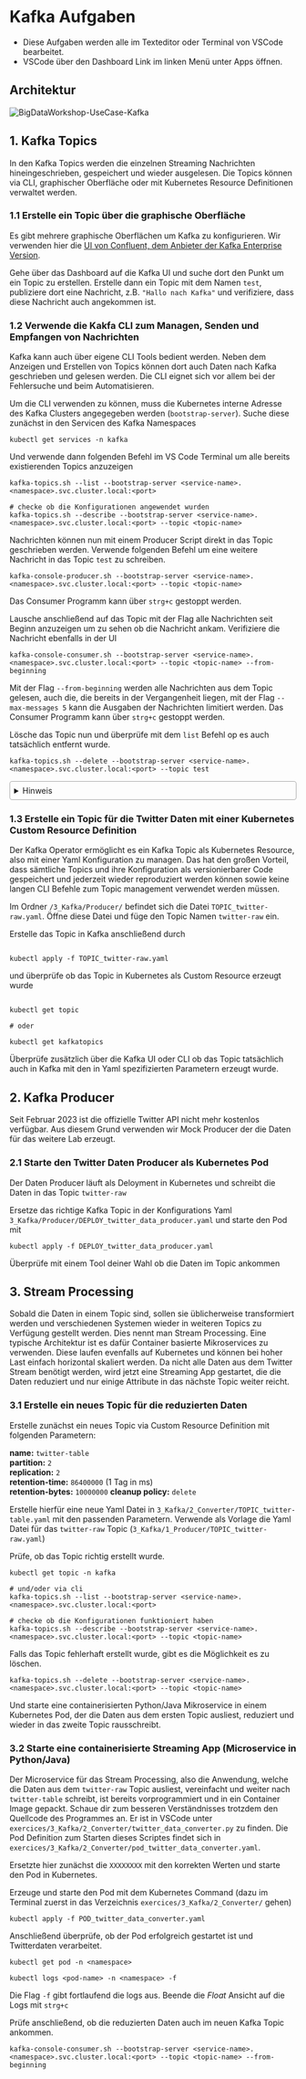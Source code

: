 # Kafka Aufgaben

* Diese Aufgaben werden alle im Texteditor oder Terminal von VSCode bearbeitet.  
* VSCode über den Dashboard Link im linken Menü unter Apps öffnen.

## Architektur

![BigDataWorkshop-UseCase-Kafka](https://user-images.githubusercontent.com/16557412/227127231-f741be8f-67e4-42a2-be36-6fb5b9e24040.png)

## 1. Kafka Topics

In den Kafka Topics werden die einzelnen Streaming Nachrichten hineingeschrieben, gespeichert und wieder ausgelesen. Die Topics können via CLI, graphischer Oberfläche oder mit Kubernetes Resource Definitionen verwaltet werden.

### 1.1 Erstelle ein Topic über die graphische Oberfläche

Es gibt mehrere graphische Oberflächen um Kafka zu konfigurieren. Wir verwenden hier die [UI von Confluent, dem Anbieter der Kafka Enterprise Version](https://docs.confluent.io/platform/current/control-center/index.html).

Gehe über das Dashboard auf die Kafka UI und suche dort den Punkt um ein Topic zu erstellen. Erstelle dann ein Topic mit dem Namen `test`, publiziere dort eine Nachricht, z.B. `"Hallo nach Kafka"` und verifiziere, dass diese Nachricht auch angekommen ist.

### 1.2 Verwende die Kakfa CLI zum Managen, Senden und Empfangen von Nachrichten

Kafka kann auch über eigene CLI Tools bedient werden. Neben dem Anzeigen und Erstellen von Topics können dort auch Daten nach Kafka geschrieben und gelesen werden. Die CLI eignet sich vor allem bei der Fehlersuche und beim Automatisieren.

Um die CLI verwenden zu können, muss die Kubernetes interne Adresse des Kafka Clusters angegegeben werden (`bootstrap-server`). Suche diese zunächst in den Servicen des Kafka Namespaces

```
kubectl get services -n kafka
```

Und verwende dann folgenden Befehl im VS Code Terminal um alle bereits existierenden Topics anzuzeigen

```
kafka-topics.sh --list --bootstrap-server <service-name>.<namespace>.svc.cluster.local:<port>

# checke ob die Konfigurationen angewendet wurden
kafka-topics.sh --describe --bootstrap-server <service-name>.<namespace>.svc.cluster.local:<port> --topic <topic-name>
```

Nachrichten können nun mit einem Producer Script direkt in das Topic geschrieben werden.
Verwende folgenden Befehl um eine weitere Nachricht in das Topic `test` zu schreiben.

```
kafka-console-producer.sh --bootstrap-server <service-name>.<namespace>.svc.cluster.local:<port> --topic <topic-name>
```

Das Consumer Programm kann über `strg+c` gestoppt werden.

Lausche anschließend auf das Topic mit der Flag alle Nachrichten seit Beginn anzuzeigen um zu sehen ob die Nachricht ankam. Verifiziere die Nachricht ebenfalls in der UI

```
kafka-console-consumer.sh --bootstrap-server <service-name>.<namespace>.svc.cluster.local:<port> --topic <topic-name> --from-beginning
```

Mit der Flag `--from-beginning` werden alle Nachrichten aus dem Topic gelesen, auch die, die bereits in der Vergangenheit liegen, mit der Flag `--max-messages 5` kann die Ausgaben der Nachrichten limitiert werden. Das Consumer Programm kann über `strg+c` gestoppt werden.

Lösche das Topic nun und überprüfe mit dem `list` Befehl op es auch tatsächlich entfernt wurde.

```
kafka-topics.sh --delete --bootstrap-server <service-name>.<namespace>.svc.cluster.local:<port> --topic test
```

<details style="border: 1px solid #aaa; border-radius: 4px; padding: 0.5em 0.5em 0;">
<summary style="margin: -0.5em -0.5em 0; padding: 0.5em;">Hinweis</summary>
Der korrekte Service für die Kafka Broker (den Boostrapserver) ist `kafka`
Damit lautet die volle Kubernetes interne DNS-Adresse des Bootstrap Servers
  
```shell
kafka.kafka.svc.cluster.local:9092
```
Und die Befehle der Aufgabe sind folglich

```shell
# list topics
kafka-topics.sh --list --bootstrap-server kafka.kafka.svc.cluster.local:9092

# describe topic details
kafka-topics.sh --describe --bootstrap-server kafka.kafka.svc.cluster.local:9092 --topic test

# publish to topic
kafka-console-producer.sh --bootstrap-server kafka.kafka.svc.cluster.local:9092 --topic test

# subscribe to topic
kafka-console-consumer.sh --bootstrap-server kafka.kafka.svc.cluster.local:9092 --topic test --from-beginning

# delete topic
kafka-topics.sh --delete --bootstrap-server kafka.kafka.svc.cluster.local:9092 --topic test
```

</details>

### 1.3 Erstelle ein Topic für die Twitter Daten mit einer Kubernetes Custom Resource Definition

Der Kafka Operator ermöglicht es ein Kafka Topic als Kubernetes Resource, also mit einer Yaml Konfiguration zu managen. Das hat den großen Vorteil, dass sämtliche Topics und ihre Konfiguration als versionierbarer Code gespeichert und jederzeit wieder reproduziert werden können sowie keine langen CLI Befehle zum Topic management verwendet werden müssen.

Im Ordner `/3_Kafka/Producer/` befindet sich die Datei `TOPIC_twitter-raw.yaml`.
Öffne diese Datei und füge den Topic Namen `twitter-raw` ein.

Erstelle das Topic in Kafka anschließend durch

```

kubectl apply -f TOPIC_twitter-raw.yaml

```

und überprüfe ob das Topic in Kubernetes als Custom Resource erzeugt wurde

```

kubectl get topic

# oder

kubectl get kafkatopics

```

Überprüfe zusätzlich über die Kafka UI oder CLI ob das Topic tatsächlich auch in Kafka mit den in Yaml spezifizierten Parametern erzeugt wurde.

<details style="border: 1px solid #aaa; border-radius: 4px; padding: 0.5em 0.5em 0; background-color: #00BCD4" class="solution" hidden>
<summary style="margin: -0.5em -0.5em 0; padding: 0.5em;">Lösung</summary>

```yaml
apiVersion: platform.confluent.io/v1beta1
kind: KafkaTopic
metadata:
  # name des Topics
  name: twitter-raw
  namespace: kafka
spec:
  # Anzahl Replica
  replicas: 2
  # Anzahl Partitionen
  partitionCount: 2
  configs:
    # wie lange sollen Messages gespeichert werden (1Tag)
    retention.ms: "86400000"
    # wieviel Bytes an Messages sollen maximal gespeichert werden (100MB)
    retention.bytes: "10000000"
    # was soll mit den alten Nachrichten passieren wenn den Retention Bedinung überschritten wird (löschen)
    cleanup.policy: "delete"
```

und

```
# list topics
kafka-topics.sh --list --bootstrap-server kafka.kafka.svc.cluster.local:9092

# describe topic details

kafka-topics.sh --describe --bootstrap-server kafka.kafka.svc.cluster.local:9092 --topic twitter-raw
```

</details>

## 2. Kafka Producer

Seit Februar 2023 ist die offizielle Twitter API nicht mehr kostenlos verfügbar. Aus diesem Grund verwenden wir Mock Producer der die Daten für das weitere Lab erzeugt.

### 2.1 Starte den Twitter Daten Producer als Kubernetes Pod

Der Daten Producer läuft als Deloyment in Kubernetes und schreibt die Daten in das Topic `twitter-raw`

Ersetze das richtige Kafka Topic in der Konfigurations Yaml `3_Kafka/Producer/DEPLOY_twitter_data_producer.yaml` und starte den Pod mit

```
kubectl apply -f DEPLOY_twitter_data_producer.yaml
```

Überprüfe mit einem Tool deiner Wahl ob die Daten im Topic ankommen

<details style="border: 1px solid #aaa; border-radius: 4px; padding: 0.5em 0.5em 0; background-color: #00BCD4" class="solution" hidden>
<summary style="margin: -0.5em -0.5em 0; padding: 0.5em;">Lösung</summary>

```bash
kafka-console-consumer.sh --bootstrap-server kafka.kafka.svc.cluster.local:9092 --topic twitter-raw --from-beginning --max-messages 10

```

</details>

## 3. Stream Processing

Sobald die Daten in einem Topic sind, sollen sie üblicherweise transformiert werden und verschiedenen Systemen wieder in weiteren Topics zu Verfügung gestellt werden. Dies nennt man Stream Processing. Eine typische Architektur ist es dafür Container basierte Mikroservices zu verwenden. Diese laufen evenfalls auf Kubernetes und können bei hoher Last einfach horizontal skaliert werden. Da nicht alle Daten aus dem Twitter Stream benötigt werden, wird jetzt eine Streaming App gestartet, die die Daten reduziert und nur einige Attribute in das nächste Topic weiter reicht.

### 3.1 Erstelle ein neues Topic für die reduzierten Daten

Erstelle zunächst ein neues Topic via Custom Resource Definition mit folgenden Parametern:

**name:** `twitter-table`  
**partition:** `2`  
**replication:** `2`  
**retention-time:** `86400000` (1 Tag in ms)  
**retention-bytes:** `10000000`
**cleanup policy:** `delete`

Erstelle hierfür eine neue Yaml Datei in `3_Kafka/2_Converter/TOPIC_twitter-table.yaml` mit den passenden Parametern. Verwende als Vorlage die Yaml Datei für das `twitter-raw` Topic (`3_Kafka/1_Producer/TOPIC_twitter-raw.yaml`)

Prüfe, ob das Topic richtig erstellt wurde.<br>

```
kubectl get topic -n kafka

# und/oder via cli
kafka-topics.sh --list --bootstrap-server <service-name>.<namespace>.svc.cluster.local:<port>

# checke ob die Konfigurationen funktioniert haben
kafka-topics.sh --describe --bootstrap-server <service-name>.<namespace>.svc.cluster.local:<port> --topic <topic-name>
```

Falls das Topic fehlerhaft erstellt wurde, gibt es die Möglichkeit es zu löschen.

```
kafka-topics.sh --delete --bootstrap-server <service-name>.<namespace>.svc.cluster.local:<port> --topic <topic-name>
```

Und starte eine containerisierten Python/Java Mikroservice in einem Kubernetes Pod, der die Daten aus dem ersten Topic ausliest, reduziert und wieder in das zweite Topic rausschreibt.

<details style="border: 1px solid #aaa; border-radius: 4px; padding: 0.5em 0.5em 0; background-color: #00BCD4" class="solution" hidden>
<summary style="margin: -0.5em -0.5em 0; padding: 0.5em;">Lösung</summary>

Die Topic Definition sollte folgendermaßen aussehen

```yaml
apiVersion: platform.confluent.io/v1beta1
kind: KafkaTopic
metadata:
  # name des Topics
  name: twitter-table
  namespace: kafka
spec:
  # Anzahl Replica
  replicas: 2
  # Anzahl Partitionen
  partitionCount: 2
  configs:
    # wie lange sollen Messages gespeichert werden (1Tag)
    retention.ms: "86400000"
    # wieviel Bytes an Messages sollen maximal gespeichert werden (100MB)
    retention.bytes: "10000000"
    # was soll mit den alten Nachrichten passieren wenn den Retention Bedinung überschritten wird (löschen)
    cleanup.policy: "delete"
```

</details>

### 3.2 Starte eine containerisierte Streaming App (Microservice in Python/Java)

Der Microservice für das Stream Processing, also die Anwendung, welche die Daten aus dem `twitter-raw` Topic ausliest, vereinfacht und weiter nach `twitter-table` schreibt, ist bereits vorprogrammiert und in ein Container Image gepackt. Schaue dir zum besseren Verständnisses trotzdem den Quellcode des Programmes an. Er ist in VSCode unter `exercices/3_Kafka/2_Converter/twitter_data_converter.py` zu finden. Die Pod Definition zum Starten dieses Scriptes findet sich in `exercices/3_Kafka/2_Converter/pod_twitter_data_converter.yaml`.

Ersetzte hier zunächst die `XXXXXXXX` mit den korrekten Werten und starte den Pod in Kubernetes.

Erzeuge und starte den Pod mit dem Kubernetes Command (dazu im Terminal zuerst in das Verzeichnis `exercices/3_Kafka/2_Converter/` gehen)

```
kubectl apply -f POD_twitter_data_converter.yaml
```

Anschließend überprüfe, ob der Pod erfolgreich gestartet ist und Twitterdaten verarbeitet.

```
kubectl get pod -n <namespace>

kubectl logs <pod-name> -n <namespace> -f

```

Die Flag `-f` gibt fortlaufend die logs aus. Beende die _Float_ Ansicht auf die Logs mit `strg+c`

Prüfe anschließend, ob die reduzierten Daten auch im neuen Kafka Topic ankommen.

```
kafka-console-consumer.sh --bootstrap-server <service-name>.<namespace>.svc.cluster.local:<port> --topic <topic-name> --from-beginning
```

<details style="border: 1px solid #aaa; border-radius: 4px; padding: 0.5em 0.5em 0; background-color: #00BCD4" class="solution" hidden>
<summary style="margin: -0.5em -0.5em 0; padding: 0.5em;">Lösung</summary>

Die Pod Definition sollte folgendermaßen aussehen

```yaml
apiVersion: v1
kind: Pod
metadata:
  name: twitter-data-converter
  namespace: kafka
spec:
  containers:
    - name: python
      image: thinkportgmbh/workshops:twitter-data-converter
      imagePullPolicy: Always
      command:
        - sh
        - "-c"
        - |
          echo "##############################################";
          echo $KAFKA_SERVER;
          echo $KAFKA_SOURCE_TOPIC;
          echo $KAFKA_TARGET_TOPIC;
          python3 twitter_data_converter.py;
      env:
        - name: KAFKA_SERVER
          value: "kafka.kafka.svc.cluster.local:9092"
        - name: KAFKA_SOURCE_TOPIC
          value: "twitter-raw"
        - name: KAFKA_TARGET_TOPIC
          value: "twitter-table"
```

```
kafka-console-consumer.sh --bootstrap-server kafka.kafka.svc.cluster.local:9092 --topic twitter-table
```

</details>
